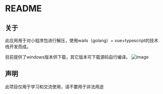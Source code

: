 # README

## 关于
此应用用于对小程序包进行解压，使用wails（golang）+ vue+typescript的技术栈开发而成。

目前提供了windows版本供下载，其它版本可下载源码自行编译。
![image](https://user-images.githubusercontent.com/53891640/210968413-2a3679ab-3fd1-4315-803a-f0aa35ec0de3.png)

## 声明
此项目仅用于学习和交流使用，请不要用于非法用途
